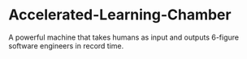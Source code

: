 # Accelerated-Learning-Chamber
A powerful machine that takes humans as input and outputs 6-figure software engineers in record time.
